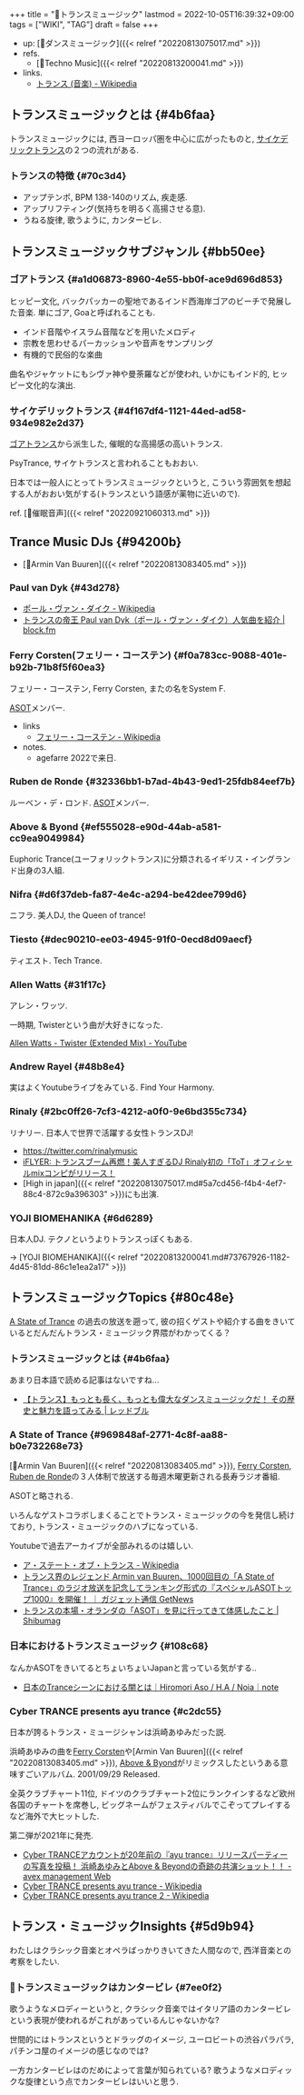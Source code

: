 +++
title = "📝トランスミュージック"
lastmod = 2022-10-05T16:39:32+09:00
tags = ["WIKI", "TAG"]
draft = false
+++

-   up: [📝ダンスミュージック]({{< relref "20220813075017.md" >}})
-   refs.
    -   [📝Techno Music]({{< relref "20220813200041.md" >}})
-   links.
    -   [トランス (音楽) - Wikipedia](https://ja.wikipedia.org/wiki/%E3%83%88%E3%83%A9%E3%83%B3%E3%82%B9_(%E9%9F%B3%E6%A5%BD))


## トランスミュージックとは {#4b6faa}

トランスミュージックには, 西ヨーロッパ圏を中心に広がったものと, [サイケデリックトランス](#4f167df4-1121-44ed-ad58-934e982e2d37)の２つの流れがある.


### トランスの特徴 {#70c3d4}

-   アップテンポ, BPM 138-140のリズム, 疾走感.
-   アップリフティング(気持ちを明るく高揚させる意).
-   うねる旋律, 歌うように, カンタービレ.


## トランスミュージックサブジャンル {#bb50ee}


### ゴアトランス {#a1d06873-8960-4e55-bb0f-ace9d696d853}

ヒッピー文化, バックパッカーの聖地であるインド西海岸ゴアのビーチで発展した音楽. 単にゴア, Goaと呼ばれることも.

-   インド音階やイスラム音階などを用いたメロディ
-   宗教を思わせるパーカッションや音声をサンプリング
-   有機的で民俗的な楽曲

曲名やジャケットにもシヴァ神や曼荼羅などが使われ, いかにもインド的, ヒッピー文化的な演出.


### サイケデリックトランス {#4f167df4-1121-44ed-ad58-934e982e2d37}

[ゴアトランス](#a1d06873-8960-4e55-bb0f-ace9d696d853)から派生した, 催眠的な高揚感の高いトランス.

PsyTrance, サイケトランスと言われることもおおい.

日本では一般人にとってトランスミュージックというと, こういう雰囲気を想起する人がおおい気がする(トランスという語感が薬物に近いので).

ref. [📝催眠音声]({{< relref "20220921060313.md" >}})


## Trance Music DJs {#94200b}

-   [👨Armin Van Buuren]({{< relref "20220813083405.md" >}})


### Paul van Dyk {#43d278}

-   [ポール・ヴァン・ダイク - Wikipedia](https://ja.wikipedia.org/wiki/%E3%83%9D%E3%83%BC%E3%83%AB%E3%83%BB%E3%83%B4%E3%82%A1%E3%83%B3%E3%83%BB%E3%83%80%E3%82%A4%E3%82%AF)
-   [トランスの帝王 Paul van Dyk（ポール・ヴァン・ダイク）人気曲を紹介 | block.fm](https://block.fm/news/PaulvanDyk001)


### Ferry Corsten(フェリー・コーステン) {#f0a783cc-9088-401e-b92b-71b8f5f60ea3}

フェリー・コーステン, Ferry Corsten, またの名をSystem F.

[ASOT](#969848af-2771-4c8f-aa88-b0e732268e73)メンバー.

-   links
    -   [フェリー・コーステン - Wikipedia](https://ja.wikipedia.org/wiki/%E3%83%95%E3%82%A7%E3%83%AA%E3%83%BC%E3%83%BB%E3%82%B3%E3%83%BC%E3%82%B9%E3%83%86%E3%83%B3)
-   notes.
    -   agefarre 2022で来日.


### Ruben de Ronde {#32336bb1-b7ad-4b43-9ed1-25fdb84eef7b}

ルーベン・デ・ロンド. [ASOT](#969848af-2771-4c8f-aa88-b0e732268e73)メンバー.


### Above & Byond {#ef555028-e90d-44ab-a581-cc9ea9049984}

Euphoric Trance(ユーフォリックトランス)に分類されるイギリス・イングランド出身の3人組.


### Nifra {#d6f37deb-fa87-4e4c-a294-be42dee799d6}

ニフラ. 美人DJ, the Queen of trance!


### Tiesto {#dec90210-ee03-4945-91f0-0ecd8d09aecf}

ティエスト. Tech Trance.


### Allen Watts {#31f17c}

アレン・ワッツ.

一時期, Twisterという曲が大好きになった.

[Allen Watts - Twister (Extended Mix) - YouTube](https://www.youtube.com/watch?v=fKlaSr9MUUo)


### Andrew Rayel {#48b8e4}

実はよくYoutubeライブをみている. Find Your Harmony.


### Rinaly {#2bc0ff26-7cf3-4212-a0f0-9e6bd355c734}

リナリー. 日本人で世界で活躍する女性トランスDJ!

-   <https://twitter.com/rinalymusic>
-   [iFLYER: トランスブーム再燃！美人すぎるDJ Rinaly初の「ToT」オフィシャルmixコンピがリリース！](https://iflyer.tv/article/2017/10/06/rinaly-tearsoftrance/)
-   [High in japan]({{< relref "20220813075017.md#5a7cd456-f4b4-4ef7-88c4-872c9a396303" >}})にも出演.


### YOJI BIOMEHANIKA {#6d6289}

日本人DJ. テクノというよりトランスっぽくもある.

-> [YOJI BIOMEHANIKA]({{< relref "20220813200041.md#73767926-1182-4d45-81dd-86c1e1ea2a17" >}})


## トランスミュージックTopics {#80c48e}

[A State of Trance](#969848af-2771-4c8f-aa88-b0e732268e73) の過去の放送を遡って, 彼の招くゲストや紹介する曲をきいているとだんだんトランス・ミュージック界隈がわかってくる？


### トランスミュージックとは {#4b6faa}

あまり日本語で読める記事はないですね...

-   [【トランス】もっとも長く、もっとも偉大なダンスミュージックだ！ その歴史と魅力を語ってみる | レッドブル](https://www.redbull.com/jp-ja/the-enduring-appeal-of-trance)


### A State of Trance {#969848af-2771-4c8f-aa88-b0e732268e73}

[👨Armin Van Buuren]({{< relref "20220813083405.md" >}}), [Ferry Corsten](#f0a783cc-9088-401e-b92b-71b8f5f60ea3), [Ruben de Ronde](#32336bb1-b7ad-4b43-9ed1-25fdb84eef7b)の３人体制で放送する毎週木曜更新される長寿ラジオ番組.

ASOTと略される.

いろんなゲストコラボしまくることでトランス・ミュージックの今を発信し続けており, トランス・ミュージックのハブになっている.

Youtubeで過去アーカイブが全部みれるのは嬉しい.

-   [ア・ステート・オブ・トランス - Wikipedia](https://ja.wikipedia.org/wiki/%E3%82%A2%E3%83%BB%E3%82%B9%E3%83%86%E3%83%BC%E3%83%88%E3%83%BB%E3%82%AA%E3%83%96%E3%83%BB%E3%83%88%E3%83%A9%E3%83%B3%E3%82%B9)
-   [トランス界のレジェンド Armin van Buuren、1000回目の「A State of Trance」のラジオ放送を記念してランキング形式の『スペシャルASOTトップ1000』を開催！ ｜ ガジェット通信 GetNews](https://getnews.jp/archives/2891741/gate)
-   [トランスの本場・オランダの「ASOT」を見に行ってきて体感したこと | Shibumag](https://disc-j.net/post-9914/)


### 日本におけるトランスミュージック {#108c68}

なんかASOTをきいてるとちょいちょいJapanと言っている気がする..

-   [日本のTranceシーンにおける闇とは｜Hiromori Aso / H.A / Noia｜note](https://note.com/hiromoriaso/n/nd2310b6484f0)


### Cyber TRANCE presents ayu trance {#c2dc55}

日本が誇るトランス・ミュージシャンは浜崎あゆみだった説.

浜崎あゆみの曲を[Ferry Corsten](#f0a783cc-9088-401e-b92b-71b8f5f60ea3)や[Armin Van Buuren]({{< relref "20220813083405.md" >}}), [Above & Byond](#ef555028-e90d-44ab-a581-cc9ea9049984)がリミックスしたというある意味すごいアルバム. 2001/09/29 Released.

全英クラブチャート11位, ドイツのクラブチャート2位にランクインするなど欧州各国のチャートを席巻し, ビッグネームがフェスティバルでこぞってプレイするなど海外で大ヒットした.

第二弾が2021年に発売.

-   [Cyber TRANCEアカウントが20年前の『ayu trance』リリースパーティーの写真を投稿！ 浜崎あゆみとAbove & Beyondの奇跡の共演ショット！！ - avex management Web](https://avex-management.jp/news/211008_8658)
-   [Cyber TRANCE presents ayu trance - Wikipedia](https://ja.wikipedia.org/wiki/Cyber_TRANCE_presents_ayu_trance)
-   [Cyber TRANCE presents ayu trance 2 - Wikipedia](https://ja.wikipedia.org/wiki/Cyber_TRANCE_presents_ayu_trance_2)


## トランス・ミュージックInsights {#5d9b94}

わたしはクラシック音楽とオペラばっかりきいてきた人間なので, 西洋音楽との考察をしたい.


### 🤔トランスミュージックはカンタービレ {#7ee0f2}

歌うようなメロディーというと, クラシック音楽ではイタリア語のカンタービレという表現が使われるがこれがあっているんじゃないかな?

世間的にはトランスというとドラッグのイメージ, ユーロビートの渋谷パラパラ, パチンコ屋のイメージの感じなのでは?

一方カンタービレはのだめによって言葉が知られている? 歌うようなメロディックな旋律という点でカンタービレはいいと思う.
